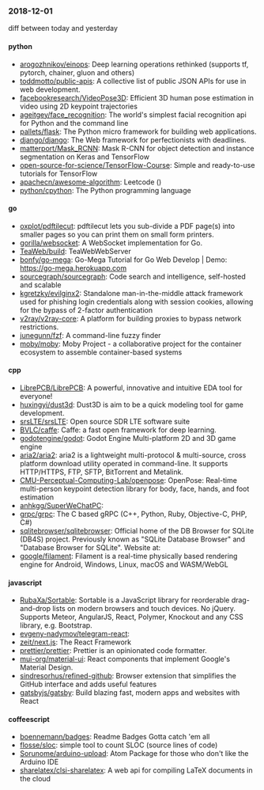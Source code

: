 ### 2018-12-01
diff between today and yesterday

#### python
* [arogozhnikov/einops](https://github.com/arogozhnikov/einops): Deep learning operations rethinked (supports tf, pytorch, chainer, gluon and others)
* [toddmotto/public-apis](https://github.com/toddmotto/public-apis): A collective list of public JSON APIs for use in web development.
* [facebookresearch/VideoPose3D](https://github.com/facebookresearch/VideoPose3D): Efficient 3D human pose estimation in video using 2D keypoint trajectories
* [ageitgey/face_recognition](https://github.com/ageitgey/face_recognition): The world's simplest facial recognition api for Python and the command line
* [pallets/flask](https://github.com/pallets/flask): The Python micro framework for building web applications.
* [django/django](https://github.com/django/django): The Web framework for perfectionists with deadlines.
* [matterport/Mask_RCNN](https://github.com/matterport/Mask_RCNN): Mask R-CNN for object detection and instance segmentation on Keras and TensorFlow
* [open-source-for-science/TensorFlow-Course](https://github.com/open-source-for-science/TensorFlow-Course): Simple and ready-to-use tutorials for TensorFlow
* [apachecn/awesome-algorithm](https://github.com/apachecn/awesome-algorithm): Leetcode  () 
* [python/cpython](https://github.com/python/cpython): The Python programming language

#### go
* [oxplot/pdftilecut](https://github.com/oxplot/pdftilecut): pdftilecut lets you sub-divide a PDF page(s) into smaller pages so you can print them on small form printers.
* [gorilla/websocket](https://github.com/gorilla/websocket): A WebSocket implementation for Go.
* [TeaWeb/build](https://github.com/TeaWeb/build): TeaWebWebServer
* [bonfy/go-mega](https://github.com/bonfy/go-mega): Go-Mega Tutorial for Go Web Develop | Demo: https://go-mega.herokuapp.com
* [sourcegraph/sourcegraph](https://github.com/sourcegraph/sourcegraph): Code search and intelligence, self-hosted and scalable
* [kgretzky/evilginx2](https://github.com/kgretzky/evilginx2): Standalone man-in-the-middle attack framework used for phishing login credentials along with session cookies, allowing for the bypass of 2-factor authentication
* [v2ray/v2ray-core](https://github.com/v2ray/v2ray-core): A platform for building proxies to bypass network restrictions.
* [junegunn/fzf](https://github.com/junegunn/fzf):  A command-line fuzzy finder
* [moby/moby](https://github.com/moby/moby): Moby Project - a collaborative project for the container ecosystem to assemble container-based systems

#### cpp
* [LibrePCB/LibrePCB](https://github.com/LibrePCB/LibrePCB): A powerful, innovative and intuitive EDA tool for everyone!
* [huxingyi/dust3d](https://github.com/huxingyi/dust3d):  Dust3D is aim to be a quick modeling tool for game development.
* [srsLTE/srsLTE](https://github.com/srsLTE/srsLTE): Open source SDR LTE software suite
* [BVLC/caffe](https://github.com/BVLC/caffe): Caffe: a fast open framework for deep learning.
* [godotengine/godot](https://github.com/godotengine/godot): Godot Engine  Multi-platform 2D and 3D game engine
* [aria2/aria2](https://github.com/aria2/aria2): aria2 is a lightweight multi-protocol & multi-source, cross platform download utility operated in command-line. It supports HTTP/HTTPS, FTP, SFTP, BitTorrent and Metalink.
* [CMU-Perceptual-Computing-Lab/openpose](https://github.com/CMU-Perceptual-Computing-Lab/openpose): OpenPose: Real-time multi-person keypoint detection library for body, face, hands, and foot estimation
* [anhkgg/SuperWeChatPC](https://github.com/anhkgg/SuperWeChatPC): 
* [grpc/grpc](https://github.com/grpc/grpc): The C based gRPC (C++, Python, Ruby, Objective-C, PHP, C#)
* [sqlitebrowser/sqlitebrowser](https://github.com/sqlitebrowser/sqlitebrowser): Official home of the DB Browser for SQLite (DB4S) project. Previously known as "SQLite Database Browser" and "Database Browser for SQLite". Website at:
* [google/filament](https://github.com/google/filament): Filament is a real-time physically based rendering engine for Android, Windows, Linux, macOS and WASM/WebGL

#### javascript
* [RubaXa/Sortable](https://github.com/RubaXa/Sortable): Sortable  is a JavaScript library for reorderable drag-and-drop lists on modern browsers and touch devices. No jQuery. Supports Meteor, AngularJS, React, Polymer, Knockout and any CSS library, e.g. Bootstrap.
* [evgeny-nadymov/telegram-react](https://github.com/evgeny-nadymov/telegram-react): 
* [zeit/next.js](https://github.com/zeit/next.js): The React Framework
* [prettier/prettier](https://github.com/prettier/prettier): Prettier is an opinionated code formatter.
* [mui-org/material-ui](https://github.com/mui-org/material-ui): React components that implement Google's Material Design.
* [sindresorhus/refined-github](https://github.com/sindresorhus/refined-github): Browser extension that simplifies the GitHub interface and adds useful features
* [gatsbyjs/gatsby](https://github.com/gatsbyjs/gatsby): Build blazing fast, modern apps and websites with React

#### coffeescript
* [boennemann/badges](https://github.com/boennemann/badges):  Readme Badges  Gotta catch 'em all
* [flosse/sloc](https://github.com/flosse/sloc): simple tool to count SLOC (source lines of code)
* [Sorunome/arduino-upload](https://github.com/Sorunome/arduino-upload): Atom Package for those who don't like the Arduino IDE
* [sharelatex/clsi-sharelatex](https://github.com/sharelatex/clsi-sharelatex): A web api for compiling LaTeX documents in the cloud
